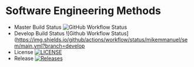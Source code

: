# Software Engineering Methods
 
* Master Build Status ![GitHub Workflow Status](https://img.shields.io/github/actions/workflow/status/mikemmanuel/sem/main.yml?branch=master&style=flat-square)
* Develop Build Status ![Github Workflow Status](https://img.shields.io/github/actions/workflow/status/mikemmanuel/sem/main.yml?branch=develop
* License [![LICENSE](https://img.shields.io/github/license/mikemmanuel/sem.svg?style=flat-square)](https://github.com/mikemmanuel/sem/blob/master/LICENSE)
* Release [![Releases](https://img.shields.io/github/release/mikemmanuel/sem/all.svg?style=flat-square)](https://github.com/mikemmanuel/sem/releases)

